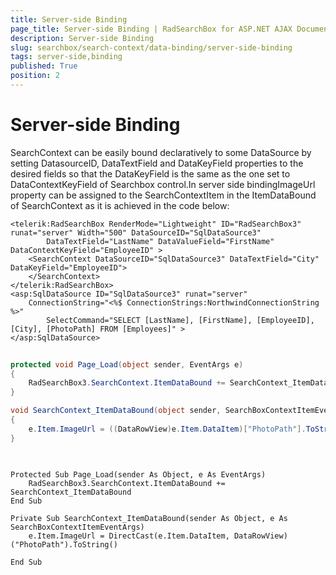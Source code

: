 ```yaml
---
title: Server-side Binding
page_title: Server-side Binding | RadSearchBox for ASP.NET AJAX Documentation
description: Server-side Binding
slug: searchbox/search-context/data-binding/server-side-binding
tags: server-side,binding
published: True
position: 2
---
```


# Server-side Binding


SearchContext can be easily bound declaratively to some DataSource by setting DatasourceID, DataTextField and DataKeyField properties to the desired fields so that the DataKeyField is the same as the one set to DataContextKeyField of Searchbox control.In server side bindingImageUrl property can be assigned to the SearchContextItem in the ItemDataBound of SearchContext as it is achieved in the code below:

````ASPNET
<telerik:RadSearchBox RenderMode="Lightweight" ID="RadSearchBox3" runat="server" Width="500" DataSourceID="SqlDataSource3" 
		DataTextField="LastName" DataValueField="FirstName" DataContextKeyField="EmployeeID" >
	<SearchContext DataSourceID="SqlDataSource3" DataTextField="City" DataKeyField="EmployeeID">
	</SearchContext>
</telerik:RadSearchBox>
<asp:SqlDataSource ID="SqlDataSource3" runat="server" 
	ConnectionString="<%$ ConnectionStrings:NorthwindConnectionString %>"
		SelectCommand="SELECT [LastName], [FirstName], [EmployeeID],[City], [PhotoPath] FROM [Employees]" >
</asp:SqlDataSource>
````





````C#
	
protected void Page_Load(object sender, EventArgs e)
{
	RadSearchBox3.SearchContext.ItemDataBound += SearchContext_ItemDataBound;
}

void SearchContext_ItemDataBound(object sender, SearchBoxContextItemEventArgs e)
{
	e.Item.ImageUrl = ((DataRowView)e.Item.DataItem)["PhotoPath"].ToString();
}
	
````
````VB.NET
	
Protected Sub Page_Load(sender As Object, e As EventArgs)
	RadSearchBox3.SearchContext.ItemDataBound += SearchContext_ItemDataBound
End Sub

Private Sub SearchContext_ItemDataBound(sender As Object, e As SearchBoxContextItemEventArgs)
	e.Item.ImageUrl = DirectCast(e.Item.DataItem, DataRowView)("PhotoPath").ToString()

End Sub
	
````

